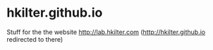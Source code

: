 hkilter.github.io
=================

Stuff for the the website http://lab.hkilter.com (http://hkilter.github.io redirected to there)
